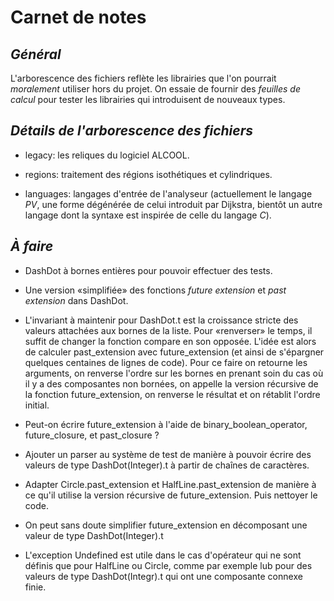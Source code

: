**Carnet de notes**
===================

*Général*
---------

L'arborescence des fichiers reflète les librairies que l'on pourrait 
*moralement* utiliser hors du projet. On essaie de fournir des *feuilles de 
calcul* pour tester les librairies qui introduisent de nouveaux types.  

*Détails de l'arborescence des fichiers*
----------------------------------------

* legacy:
les reliques du logiciel ALCOOL.

* regions: traitement des régions isothétiques et cylindriques.

* languages: langages d'entrée de l'analyseur (actuellement le langage _PV_, 
une forme dégénérée de celui introduit par Dijkstra, bientôt un autre langage 
dont la syntaxe est inspirée de celle du langage _C_). 

*À faire*
----------------------------------------

* DashDot à bornes entières pour pouvoir effectuer des tests.

* Une version «simplifiée» des fonctions *future extension* et *past extension* 
dans DashDot.

* L'invariant à maintenir pour DashDot.t est la croissance stricte des valeurs 
attachées aux bornes de la liste. Pour «renverser» le temps, il suffit de 
changer la fonction compare en son opposée. L'idée est alors de calculer 
past_extension avec future_extension (et ainsi de s'épargner quelques centaines 
de lignes de code). Pour ce faire on retourne les arguments, on renverse 
l'ordre sur les bornes en prenant soin du cas où il y a des composantes non 
bornées, on appelle la version récursive de la fonction future_extension, on 
renverse le résultat et on rétablit l'ordre initial.

* Peut-on écrire future_extension à l'aide de binary_boolean_operator, 
future_closure, et past_closure ?

* Ajouter un parser au système de test de manière à pouvoir écrire des valeurs 
de type DashDot(Integer).t à partir de chaînes de caractères. 

* Adapter Circle.past_extension et HalfLine.past_extension de manière à ce 
qu'il utilise la version récursive de future_extension. Puis nettoyer le code.

* On peut sans doute simplifier future_extension en décomposant une valeur de 
type DashDot(Integer).t 

* L'exception Undefined est utile dans le cas d'opérateur qui ne sont définis 
que pour HalfLine ou Circle, comme par exemple lub pour des valeurs de type 
DashDot(Integr).t qui ont une composante connexe finie.

